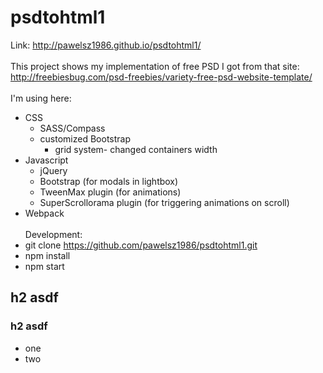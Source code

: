 # psdtohtml1
Link: http://pawelsz1986.github.io/psdtohtml1/<br /><br />
This project shows my implementation of free PSD I got from that site:  
http://freebiesbug.com/psd-freebies/variety-free-psd-website-template/<br />
<br />
I'm using here:<br />
* CSS
  * SASS/Compass <br />
  * customized Bootstrap <br />
    * grid system- changed containers width<br />
* Javascript
  * jQuery <br />
  * Bootstrap (for modals in lightbox) <br />
  * TweenMax plugin (for animations) <br />
  * SuperScrollorama plugin (for triggering animations on scroll) <br />
* Webpack<br /><br />
Development:<br />
* git clone https://github.com/pawelsz1986/psdtohtml1.git
* npm install
* npm start
<h2>h2 asdf</h2>
<h3>h2 asdf</h3>
<ul>
    <li>one</li>
    <li>two</li>
</ul>